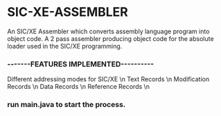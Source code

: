 # SIC-XE-ASSEMBLER
An SIC/XE Assembler which converts assembly language program into object code.
A 2 pass assembler producing object code for the absolute loader used in the SIC/XE programming.

### -------FEATURES IMPLEMENTED----------

Different addressing modes for SIC/XE \n
Text Records \n
Modification Records \n
Data Records \n
Reference Records \n

### run main.java to start the process.

